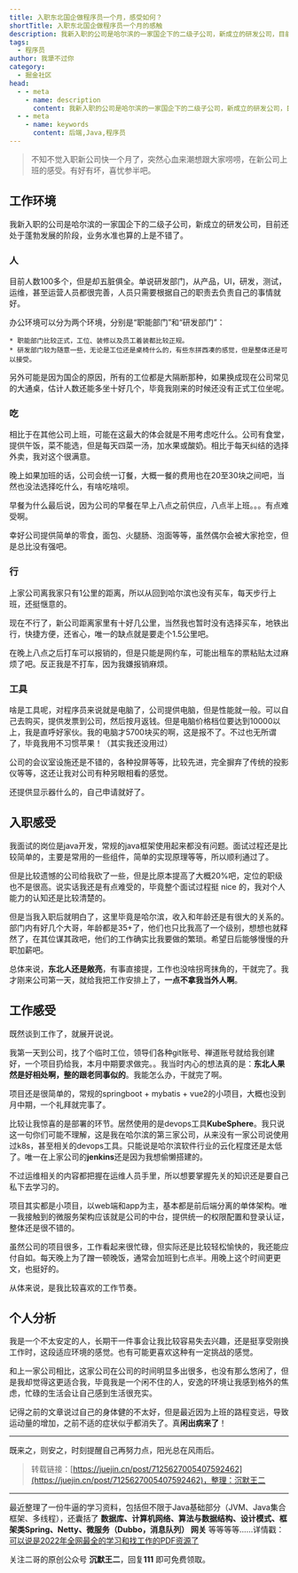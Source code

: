 ```yaml
---
title: 入职东北国企做程序员一个月，感受如何？
shortTitle: 入职东北国企做程序员一个月的感触
description: 我新入职的公司是哈尔滨的一家国企下的二级子公司，新成立的研发公司，目前还处于蓬勃发展的阶段，业务水准也算的上是不错了。 人 目前
tags:
  - 程序员
author: 我犟不过你
category:
  - 掘金社区
head:
  - - meta
    - name: description
      content: 我新入职的公司是哈尔滨的一家国企下的二级子公司，新成立的研发公司，目前还处于蓬勃发展的阶段，业务水准也算的上是不错了。 人 目前
  - - meta
    - name: keywords
      content: 后端,Java,程序员
---
```




>不知不觉入职新公司快一个月了，突然心血来潮想跟大家唠唠，在新公司上班的感受。有好有坏，喜忧参半吧。

## 工作环境

我新入职的公司是哈尔滨的一家国企下的二级子公司，新成立的研发公司，目前还处于蓬勃发展的阶段，业务水准也算的上是不错了。

### 人
目前人数100多个，但是却五脏俱全。单说研发部门，从产品，UI，研发，测试，运维，甚至运营人员都很完善，人员只需要根据自己的职责去负责自己的事情就好。

办公环境可以分为两个环境，分别是“职能部门”和“研发部门”：

    * 职能部门比较正式，工位、装修以及员工着装都比较正规。
    * 研发部门较为随意一些，无论是工位还是桌椅什么的，有些东拼西凑的感觉，但是整体还是可以接受。

另外可能是因为国企的原因，所有的工位都是大隔断那种，如果换成现在公司常见的大通桌，估计人数还能多坐十好几个，毕竟我刚来的时候还没有正式工位坐呢。

### 吃

相比于在其他公司上班，可能在这最大的体会就是不用考虑吃什么。公司有食堂，提供午饭，菜不能选，但是每天四菜一汤，加水果或酸奶。相比于每天纠结的选择外卖，我对这个很满意。

晚上如果加班的话，公司会统一订餐，大概一餐的费用也在20至30块之间吧，当然也没法选择吃什么，有啥吃啥呗。

早餐为什么最后说，因为公司的早餐在早上八点之前供应，八点半上班。。。有点难受啊。

幸好公司提供简单的零食，面包、火腿肠、泡面等等，虽然偶尔会被大家抢空，但是总比没有强吧。

### 行

上家公司离我家只有1公里的距离，所以从回到哈尔滨也没有买车，每天步行上班，还挺惬意的。

现在不行了，新公司距离家里有十好几公里，当然我也暂时没有选择买车，地铁出行，快捷方便，还省心，唯一的缺点就是要走个1.5公里吧。

在晚上八点之后打车可以报销的，但是只能是网约车，可能出租车的票粘贴太过麻烦了吧。反正我是不打车，因为我嫌报销麻烦。

###  工具

啥是工具呢，对程序员来说就是电脑了，公司提供电脑，但是性能就一般。可以自己去购买，提供发票到公司，然后按月返钱。但是电脑价格档位要达到10000以上，我是直呼好家伙。我的电脑才5700块买的啊，这是报不了。不过也无所谓了，毕竟我用不习惯苹果！（其实我还没用过）

公司的会议室设施还是不错的，各种投屏等等，比较先进，完全摒弃了传统的投影仪等等，这还让我对公司有种另眼相看的感觉。

还提供显示器什么的，自己申请就好了。

## 入职感受

我面试的岗位是java开发，常规的java框架使用起来都没有问题。面试过程还是比较简单的，主要是常用的一些组件，简单的实现原理等等，所以顺利通过了。

但是比较遗憾的公司给我砍了一些，但是比原本提高了大概20%吧，定位的职级也不是很高。说实话我还是有点难受的，毕竟整个面试过程挺 nice 的，我对个人能力的认知还是比较清楚的。

但是当我入职后就明白了，这里毕竟是哈尔滨，收入和年龄还是有很大的关系的。部门内有好几个大哥，年龄都是35+了，他们也只比我高了一个级别，想想也就释然了，在其位谋其政吧，他们的工作确实比我要做的繁琐。希望日后能够慢慢的升职加薪吧。

总体来说，**东北人还是敞亮**，有事直接提，工作也没啥拐弯抹角的，干就完了。我才刚来公司第一天，就给我把工作安排上了，**一点不拿我当外人啊**。

## 工作感受

既然谈到工作了，就展开说说。

我第一天到公司，找了个临时工位，领导们各种git账号、禅道账号就给我创建好，一个项目扔给我，本月中期要求做完。。我当时内心的想法真的是：**东北人果然是好相处啊，整的跟老同事似的**。我能怎么办，干就完了啊。

项目还是很简单的，常规的springboot + mybatis + vue2的小项目，大概也没到月中期，一个礼拜就完事了。

比较让我惊喜的是部署的环节。居然使用的是devops工具**KubeSphere**。我只说这一句你们可能不理解，这是我在哈尔滨的第三家公司，从来没有一家公司说使用过k8s，甚至相关的devops工具。只能说是哈尔滨软件行业的云化程度还是太低了。唯一在上家公司的**jenkins**还是因为我想偷懒搭建的。

不过运维相关的内容都把握在运维人员手里，所以想要掌握先关的知识还是要自己私下去学习的。

项目其实都是小项目，以web端和app为主，基本都是前后端分离的单体架构。唯一我接触到的微服务架构应该就是公司的中台，提供统一的权限配置和登录认证，整体还是很不错的。

虽然公司的项目很多，工作看起来很忙碌，但实际还是比较轻松愉快的，我还能应付自如。每天晚上为了蹭一顿晚饭，通常会加班到七点半。用晚上这个时间更更文，也挺好的。

从体来说，是我比较喜欢的工作节奏。

## 个人分析

我是一个不太安定的人，长期干一件事会让我比较容易失去兴趣，还是挺享受刚换工作时，这段适应环境的感觉。也有可能更喜欢这种有一定挑战的感觉。

和上一家公司相比，这家公司在公司的时间明显多出很多，也没有那么悠闲了，但是我却觉得这更适合我，毕竟我是一个闲不住的人，安逸的环境让我感到格外的焦虑，忙碌的生活会让自己感到生活很充实。

记得之前的文章说过自己的身体健的不太好，但是最近因为上班的路程变远，导致运动量的增加，之前不适的症状似乎都消失了。真**闲出病来了**！

****

既来之，则安之，时刻提醒自己再努力点，阳光总在风雨后。





>转载链接：[https://juejin.cn/post/7125627005407592462](https://juejin.cn/post/7125627005407592462)，整理：沉默王二

----

最近整理了一份牛逼的学习资料，包括但不限于Java基础部分（JVM、Java集合框架、多线程），还囊括了 **数据库、计算机网络、算法与数据结构、设计模式、框架类Spring、Netty、微服务（Dubbo，消息队列） 网关** 等等等等……详情戳：[可以说是2022年全网最全的学习和找工作的PDF资源了](https://tobebetterjavaer.com/pdf/programmer-111.html)

关注二哥的原创公众号 **沉默王二**，回复**111** 即可免费领取。

  
